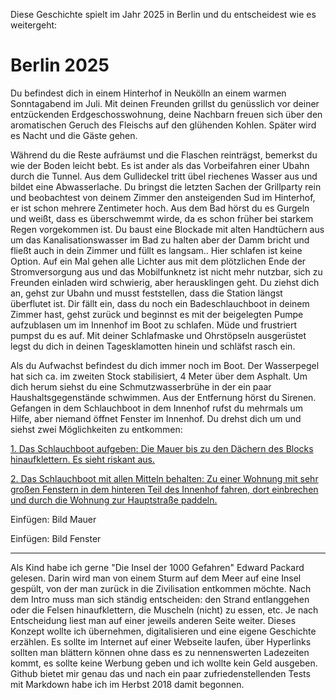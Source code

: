 Diese Geschichte spielt im Jahr 2025 in Berlin und du entscheidest wie es weitergeht:

# Berlin 2025
Du befindest dich in einem Hinterhof in Neukölln an einem warmen Sonntagabend im Juli. Mit deinen Freunden grillst du genüsslich vor deiner entzückenden Erdgeschosswohnung, deine Nachbarn freuen sich über den aromatischen Geruch des Fleischs auf den glühenden Kohlen. Später wird es Nacht und die Gäste gehen.

Während du die Reste aufräumst und die Flaschen reinträgst, bemerkst du wie der Boden leicht bebt. Es ist ander als das Vorbeifahren einer Ubahn durch die Tunnel. Aus dem Gullideckel tritt übel riechenes Wasser aus und bildet eine Abwasserlache. Du bringst die letzten Sachen der Grillparty rein und beobachtest von deinem Zimmer den ansteigenden Sud im Hinterhof, er ist schon mehrere Zentimeter hoch. Aus dem Bad hörst du es Gurgeln und weißt, dass es überschwemmt wirde, da es schon früher bei starkem Regen vorgekommen ist. Du baust eine Blockade mit alten Handtüchern aus um das Kanalisationswasser im Bad zu halten aber der Damm bricht und fließt auch in dein Zimmer und füllt es langsam.. Hier schlafen ist keine Option. Auf ein Mal gehen alle Lichter aus mit dem plötzlichen Ende der Stromversorgung aus und das Mobilfunknetz ist nicht mehr nutzbar, sich zu Freunden einladen wird schwierig, aber herausklingen geht. Du ziehst dich an, gehst zur Ubahn und musst feststellen, dass die Station längst überflutet ist.
Dir fällt ein, dass du noch ein Badeschlauchboot in deinem Zimmer hast, gehst zurück und beginnst es mit der beigelegten Pumpe aufzublasen  um im Innenhof im Boot zu schlafen. Müde und frustriert pumpst du es auf. Mit deiner Schlafmaske und Ohrstöpseln ausgerüstet legst du dich in deinen Tagesklamotten hinein und schläfst rasch ein.

Als du Aufwachst befindest du dich immer noch im Boot. Der Wasserpegel hat sich ca. im zweiten Stock stabilisiert, 4 Meter über dem Asphalt. Um dich herum siehst du eine Schmutzwasserbrühe in der ein paar Haushaltsgegenstände schwimmen. Aus der Entfernung hörst du Sirenen. Gefangen in dem Schlauchboot in dem Innenhof rufst du mehrmals um Hilfe, aber niemand öffnet Fenster im Innenhof.
Du drehst dich um und siehst zwei Möglichkeiten zu entkommen:

[1. Das Schlauchboot aufgeben: Die Mauer bis zu den Dächern des Blocks hinaufklettern. Es sieht riskant aus.](https://github.com/NoCodeForOldMen/Berlin2020/blob/master/lib/S001.md)

[2. Das Schlauchboot mit allen Mitteln behalten: Zu einer Wohnung mit sehr großen Fenstern in dem hinteren Teil des Innenhof fahren, dort einbrechen und durch die Wohnung zur Hauptstraße paddeln.](https://github.com/NoCodeForOldMen/Berlin2020/blob/master/lib/S002.md)

Einfügen: Bild Mauer

Einfügen: Bild Fenster



____________________________________________________

Als Kind habe ich gerne "Die Insel der 1000 Gefahren" Edward Packard gelesen. Darin wird man von einem Sturm auf dem Meer auf eine Insel gespült, von der man zurück in die Zivilisation entkommen möchte. Nach dem Intro muss man sich ständig entscheiden: den Strand entlanggehen oder die Felsen hinaufklettern, die Muscheln (nicht) zu essen, etc. Je nach Entscheidung liest man auf einer jeweils anderen Seite weiter.
Dieses Konzept wollte ich übernehmen, digitalisieren und eine eigene Geschichte erzählen. Es sollte im Internet auf einer Webseite laufen, über Hyperlinks sollten man blättern können ohne dass es zu nennenswerten Ladezeiten kommt, es sollte keine Werbung geben und ich wollte kein Geld ausgeben. Github bietet mir genau das und nach ein paar zufriedenstellenden Tests mit Markdown habe ich im Herbst 2018 damit begonnen.
